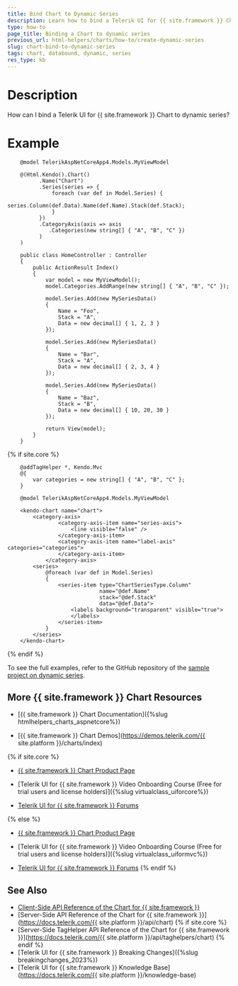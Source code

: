 ```yaml
---
title: Bind Chart to Dynamic Series
description: Learn how to bind a Telerik UI for {{ site.framework }} Chart to dynamic series.
type: how-to
page_title: Binding a Chart to dynamic series
previous_url: html-helpers/charts/how-to/create-dynamic-series
slug: chart-bind-to-dynamic-series
tags: chart, databound, dynamic, series
res_type: kb
---
```


# Description
How can I bind a Telerik UI for {{ site.framework }} Chart to dynamic series?

# Example
```HtmlHelper
    @model TelerikAspNetCoreApp4.Models.MyViewModel
 
    @(Html.Kendo().Chart()
          .Name("Chart")
          .Series(series => {
              foreach (var def in Model.Series) {
                  series.Column(def.Data).Name(def.Name).Stack(def.Stack);
              }
          })
          .CategoryAxis(axis => axis
             .Categories(new string[] { "A", "B", "C" })
          )
    )
```

```Controller
    public class HomeController : Controller
    {
        public ActionResult Index()
        {
            var model = new MyViewModel();
            model.Categories.AddRange(new string[] { "A", "B", "C" });
    
            model.Series.Add(new MySeriesData()
            {
                Name = "Foo",
                Stack = "A",
                Data = new decimal[] { 1, 2, 3 }
            });
    
            model.Series.Add(new MySeriesData()
            {
                Name = "Bar",
                Stack = "A",
                Data = new decimal[] { 2, 3, 4 }
            });
    
            model.Series.Add(new MySeriesData()
            {
                Name = "Baz",
                Stack = "B",
                Data = new decimal[] { 10, 20, 30 }
            });
    
            return View(model);
        }
    }
```

{% if site.core %}
```TagHelper
    @addTagHelper *, Kendo.Mvc
    @{ 
        var categories = new string[] { "A", "B", "C" };
    }

    @model TelerikAspNetCoreApp4.Models.MyViewModel
    
    <kendo-chart name="chart">
        <category-axis>
                <category-axis-item name="series-axis">
                    <line visible="false" />
                </category-axis-item>
                <category-axis-item name="label-axis" categories="categories">
                </category-axis-item>
            </category-axis>
        <series>
            @foreach (var def in Model.Series)
            {
                <series-item type="ChartSeriesType.Column"
                             name="@def.Name"
                             stack="@def.Stack"
                             data="@def.Data">
                    <labels background="transparent" visible="true">
                    </labels>
                </series-item>
            }
        </series>
    </kendo-chart>

```
{% endif %}

To see the full examples, refer to the GitHub repository of the [sample project on dynamic series](https://github.com/telerik/ui-for-aspnet-mvc-examples/tree/master/Telerik.Examples.Mvc/Telerik.Examples.Mvc/Areas/ChartDynamicSeries).

## More {{ site.framework }} Chart Resources

* [{{ site.framework }} Chart Documentation]({%slug htmlhelpers_charts_aspnetcore%})

* [{{ site.framework }} Chart Demos](https://demos.telerik.com/{{ site.platform }}/charts/index)

{% if site.core %}
* [{{ site.framework }} Chart Product Page](https://www.telerik.com/aspnet-core-ui/charts)

* [Telerik UI for {{ site.framework }} Video Onboarding Course (Free for trial users and license holders)]({%slug virtualclass_uiforcore%})

* [Telerik UI for {{ site.framework }} Forums](https://www.telerik.com/forums/aspnet-core-ui)

{% else %}
* [{{ site.framework }} Chart Product Page](https://www.telerik.com/aspnet-mvc/charts)

* [Telerik UI for {{ site.framework }} Video Onboarding Course (Free for trial users and license holders)]({%slug virtualclass_uiformvc%})

* [Telerik UI for {{ site.framework }} Forums](https://www.telerik.com/forums/aspnet-mvc)
{% endif %}

## See Also

* [Client-Side API Reference of the Chart for {{ site.framework }}](https://docs.telerik.com/kendo-ui/api/javascript/ui/chart)
* [Server-Side API Reference of the Chart for {{ site.framework }}](https://docs.telerik.com/{{ site.platform }}/api/chart)
{% if site.core %}
* [Server-Side TagHelper API Reference of the Chart for {{ site.framework }}](https://docs.telerik.com/{{ site.platform }}/api/taghelpers/chart)
{% endif %}
* [Telerik UI for {{ site.framework }} Breaking Changes]({%slug breakingchanges_2023%})
* [Telerik UI for {{ site.framework }} Knowledge Base](https://docs.telerik.com/{{ site.platform }}/knowledge-base)

